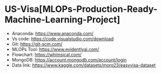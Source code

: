 # US-Visa[MLOPs-Production-Ready-Machine-Learning-Project]

- Anaconda: https://www.anaconda.com/
- Vs code: https://code.visualstudio.com/download
- Git: https://git-scm.com/
- MLOPs Tool: https://www.evidentlyai.com/
- Flowchart: https://whimsical.com/
- MongoDB: https://account.mongodb.com/account/login
- Data link: https://www.kaggle.com/datasets/moro23/easyvisa-dataset
